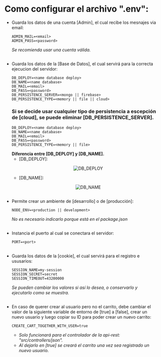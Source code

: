 # Como configurar el archivo ".env":
  * Guarda los datos de una cuenta [Admin], el cual recibe los mesnajes via email:
      ```
      ADMIN_MAIL=<email>
      ADMIN_PASS=<password>
      ```
    _Se recomienda usar una cuenta válida._
  ##

  * Guarda los datos de la [Base de Datos], el cual servirá para la correcta ejecucion del servidor:
      ```
      DB_DEPLOY=<name database deploy>
      DB_NAME=<name database>
      DB_MAIL=<email>
      DB_PASS=<password>
      DB_PERSISTENCE_SERVER=<mongo || firebase>
      DB_PERSISTENCE_TYPE=<memory || file || cloud>
      ```
    ### Si se decide usar cualquier tipo de persistencia a escepción de [cloud], se puede eliminar [DB_PERSISTENCE_SERVER].
      ```
      DB_DEPLOY=<name database deploy>
      DB_NAME=<name database>
      DB_MAIL=<email>
      DB_PASS=<password>
      DB_PERSISTENCE_TYPE=<memory || file>
      ```
    **Diferencia entre [DB_DEPLOY] y [DB_NAME].**
      - [DB_DEPLOY]:<p align="center"><img src="https://firebasestorage.googleapis.com/v0/b/backend-clases.appspot.com/o/DB_DEPLOY.PNG?alt=media&token=02b2c4f8-5552-4f48-9c88-e6a94e92b4a4" alt="DB_DEPLOY"/></p>
      - [DB_NAME]:<p align="center"><img src="https://firebasestorage.googleapis.com/v0/b/backend-clases.appspot.com/o/DB_NAME.PNG?alt=media&token=a80e3473-22fc-467f-8332-095f0de58846" alt="DB_NAME"/></p>
  ##

  * Permite crear un ambiente de [desarrollo] o de [producción]:
      ```
      NODE_ENV=<production || development>
      ```
    _No es necesario indicarlo porque está en el package.json_
  ##

  * Instancia el puerto al cual se conectara el servidor:
      ```
      PORT=<port>
      ```
  ##

  * Guarda los datos de la [cookie], el cual servirá para el registro e ususarios:
      ```
      SESSION_NAME=my-session
      SESSION_SECRET=secret
      SESSION_TIMEOUT=43200000
      ```
    _Se pueden cambiar los valores si así lo desea, o conservarlo y ejecutarlo como se muestra._
  ##

  * En caso de querer crear al usuario pero no el carrito, debe cambiar el valor de la siguiente variable de entorno de [true] a [false], crear un nuevo usuario y luego copiar su ID para poder crear un nuevo carrito:
      ```
      CREATE_CART_TOGETHER_WITH_USER=true
      ```
    - _Solo funcionará para el controlador de la api-rest: "src/controllers/json"._
    - _Al dejarlo en [true] se creará el carrito una vez sea registrado un nuevo usuario._
  ##